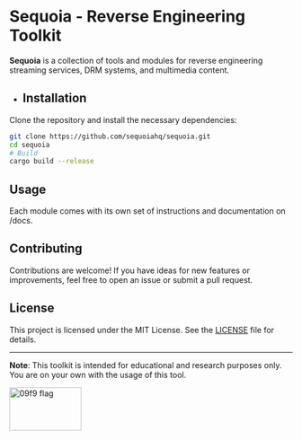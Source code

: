 # Sequoia - Reverse Engineering Toolkit 

**Sequoia** is a collection of tools and modules for reverse engineering streaming services, DRM systems, and multimedia content.

- ## Installation
Clone the repository and install the necessary dependencies:

```bash
git clone https://github.com/sequoiahq/sequoia.git
cd sequoia
# Build
cargo build --release
```

## Usage
Each module comes with its own set of instructions and documentation on /docs.

## Contributing
Contributions are welcome! If you have ideas for new features or improvements, feel free to open an issue or submit a pull request.

## License
This project is licensed under the MIT License. See the [LICENSE](LICENSE) file for details.

---

**Note**: This toolkit is intended for educational and research purposes only. You are on your own with the usage of this tool.

<img src="https://github.com/user-attachments/assets/3b10f43a-5304-4f9f-8690-d98eb56cc658" alt="09f9 flag" width="128" height="77" />
